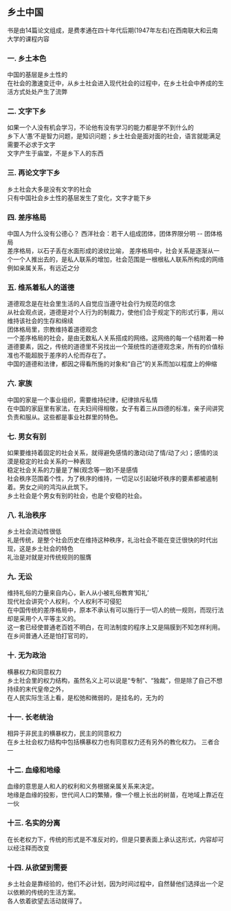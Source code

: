 ## 乡土中国
书是由14篇论文组成，是费孝通在四十年代后期(1947年左右)在西南联大和云南大学的课程内容

### 一. 乡土本色
中国的基层是乡土性的  
在社会的激速变迁中，从乡土社会进入现代社会的过程中，在乡土社会中养成的生活方式处处产生了流弊

### 二. 文字下乡
如果一个人没有机会学习，不论他有没有学习的能力都是学不到什么的  
乡下人‘愚‘不是智力问题，是知识问题；乡土社会是面对面的社会，语言就能满足需要不必求于文字  
文字产生于庙堂，不是乡下人的东西  

### 三. 再论文字下乡
乡土社会大多是没有文字的社会  
只有中国社会乡土性的基层发生了变化，文字才能下乡  

### 四. 差序格局
中国人为什么没有公德心？
西洋社会：若干人组成团体，团体界限分明  -- 团体格局   
差序格局，以石子丢在水面形成的波纹比喻，
差序格局中，社会关系是逐渐从一个一个人推出去的，是私人联系的增加，社会范围是一根根私人联系所构成的网络  
例如亲属关系，有远近之分  

### 五. 维系着私人的道德
道德观念是在社会里生活的人自觉应当遵守社会行为规范的信念  
从社会观点说，道德是对个人行为的制裁力，使他们合于规定下的形式行事，用以维持该社会的生存和绵续  
团体格局里，宗教维持着道德观念  
一个差序格局的社会，是由无数私人关系搭成的网络。这网络的每一个结附着一种道德要素，因之，传统的道德里不另找出一个笼统性的道德观念来，所有的价值标准也不能超脱于差序的人伦而存在了。  
中国的道德和法律，都因之得看所施的对象和“自己”的关系而加以程度上的伸缩  

### 六. 家族
中国的家是一个事业组织，需要维持纪律，纪律排斥私情    
在中国的家庭里有家法，在夫妇间得相敬，女子有着三从四德的标准，亲子间讲究负责和服从。这些都是事业社群里的特色。 

### 七. 男女有别
如果要维持着固定的社会关系，就得避免感情的激动(动了情/动了火)；感情的淡漠是稳定的社会关系的一种表现  
稳定社会关系的力量是了解(观念等一致)不是感情  
社会秩序范围着个性，为了秩序的维持，一切足以引起破坏秩序的要素都被遏制着。男女之间的鸿沟从此筑下。  
乡土社会是个男女有别的社会，也是个安稳的社会。

### 八. 礼治秩序
乡土社会流动性很低  
礼是传统，是整个社会历史在维持这种秩序，礼治社会不能在变迁很快的时代出现，这是乡土社会的特色  
礼治是对就是对传统规则的服膺  

### 九. 无讼
维持礼俗的力量来自内心，新人从小被礼俗教育‘知礼’  
现代社会讲究个人权利，个人权利不可侵犯  
在中国传统的差序格局中，原本不承认有可以施行于一切人的统一规则，而现行法却是采用个人平等主义的。  
这一套已经使普通老百姓不明白，在司法制度的程序上又是隔膜到不知怎样利用。在乡间普通人还是怕打官司的，

### 十. 无为政治
横暴权力和同意权力   
乡土社会里的权力结构，虽然名义上可以说是“专制”、“独裁”，但是除了自己不想持续的末代皇帝之外，  
在人民实际生活上看，是松弛和微弱的，是挂名的，无为的

### 十一. 长老统治
相异于非民主的横暴权力，民主的同意权力  
在乡土社会权力结构中包括横暴权力也有同意权力还有另外的教化权力。
三者合一  

### 十二. 血缘和地缘
血缘的意思是人和人的权利和义务根据亲属关系来决定。  
地缘是血缘的投影，世代间人口的繁殖，像一个根上长出的树苗，在地域上靠近在一伙

### 十三. 名实的分离
在长老权力下，传统的形式是不准反对的，但是只要表面上承认这形式，内容却可以经注释而改变

### 十四. 从欲望到需要
乡土社会是靠经验的，他们不必计划，因为时间过程中，自然替他们选择出一个足以依赖的传统的生活方案。  
各人依着欲望去活动就得了。

